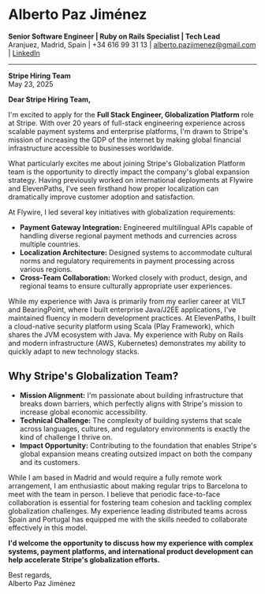 # **Alberto Paz Jiménez**  

**Senior Software Engineer | Ruby on Rails Specialist | Tech Lead**  
Aranjuez, Madrid, Spain | +34 616 99 31 13 | [alberto.pazjimenez@gmail.com](mailto:alberto.pazjimenez@gmail.com) | [LinkedIn](https://www.linkedin.com/in/albertopazjimenez/)  

---

**Stripe Hiring Team**  
May 23, 2025

**Dear Stripe Hiring Team,**  

I'm excited to apply for the **Full Stack Engineer, Globalization Platform** role at Stripe. With over 20 years of full-stack engineering experience across scalable payment systems and enterprise platforms, I'm drawn to Stripe's mission of increasing the GDP of the internet by making global financial infrastructure accessible to businesses worldwide.

What particularly excites me about joining Stripe's Globalization Platform team is the opportunity to directly impact the company's global expansion strategy. Having previously worked on international deployments at Flywire and ElevenPaths, I've seen firsthand how proper localization can dramatically improve customer adoption and satisfaction.

At Flywire, I led several key initiatives with globalization requirements:

- **Payment Gateway Integration:** Engineered multilingual APIs capable of handling diverse regional payment methods and currencies across multiple countries.
- **Localization Architecture:** Designed systems to accommodate cultural norms and regulatory requirements in payment processing across various regions.
- **Cross-Team Collaboration:** Worked closely with product, design, and regional teams to ensure culturally appropriate user experiences.

While my experience with Java is primarily from my earlier career at VILT and BearingPoint, where I built enterprise Java/J2EE applications, I've maintained fluency in modern development practices. At ElevenPaths, I built a cloud-native security platform using Scala (Play Framework), which shares the JVM ecosystem with Java. My experience with Ruby on Rails and modern infrastructure (AWS, Kubernetes) demonstrates my ability to quickly adapt to new technology stacks.

## **Why Stripe's Globalization Team?**  

- **Mission Alignment:** I'm passionate about building infrastructure that breaks down barriers, which perfectly aligns with Stripe's mission to increase global economic accessibility.
- **Technical Challenge:** The complexity of building systems that scale across languages, cultures, and regulatory environments is exactly the kind of challenge I thrive on.
- **Impact Opportunity:** Contributing to the foundation that enables Stripe's global expansion means creating outsized impact on both the company and its customers.

While I am based in Madrid and would require a fully remote work arrangement, I am enthusiastic about making regular trips to Barcelona to meet with the team in person. I believe that periodic face-to-face collaboration is essential for fostering team cohesion and tackling complex globalization challenges. My experience leading distributed teams across Spain and Portugal has equipped me with the skills needed to collaborate effectively in this model.

**I'd welcome the opportunity to discuss how my experience with complex systems, payment platforms, and international product development can help accelerate Stripe's globalization efforts.**

Best regards,  
Alberto Paz Jiménez
